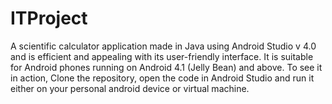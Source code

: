 # ITProject

A scientific calculator application made in Java using Android Studio v 4.0 and is efficient and appealing with its user-friendly interface. It is suitable for Android phones running on Android 4.1 (Jelly Bean) and above.
To see it in action,
Clone the repository, open the code in Android Studio and run it either on your personal android device or virtual machine.
